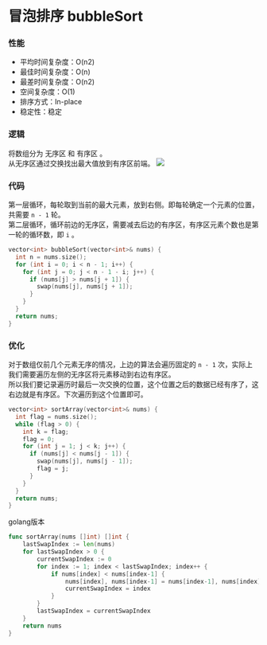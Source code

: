# 冒泡排序 bubbleSort
### 性能
* 平均时间复杂度：O(n2)
* 最佳时间复杂度：O(n)
* 最差时间复杂度：O(n2)
* 空间复杂度：O(1)
* 排序方式：In-place
* 稳定性：稳定
### 逻辑
将数组分为 无序区 和 有序区 。  
从无序区通过交换找出最大值放到有序区前端。
![](https://www.runoob.com/wp-content/uploads/2019/03/bubbleSort.gif)
### 代码
第一层循环，每轮取到当前的最大元素，放到右侧。即每轮确定一个元素的位置，共需要 ``n - 1`` 轮。  
第二层循环，循环前边的无序区，需要减去后边的有序区，有序区元素个数也是第一轮的循环数，即 ``i`` 。
```cpp
vector<int> bubbleSort(vector<int>& nums) {
  int n = nums.size();
  for (int i = 0; i < n - 1; i++) {
    for (int j = 0; j < n - 1 - i; j++) {
      if (nums[j] > nums[j + 1]) {
        swap(nums[j], nums[j + 1]);
      }
    }
  }
  return nums;
}
```
### 优化 
对于数组仅前几个元素无序的情况，上边的算法会遍历固定的 ``n - 1`` 次，实际上我们需要遍历左侧的无序区将元素移动到右边有序区。  
所以我们要记录遍历时最后一次交换的位置，这个位置之后的数据已经有序了，这右边就是有序区。下次遍历到这个位置即可。
```cpp
vector<int> sortArray(vector<int>& nums) {
  int flag = nums.size();
  while (flag > 0) {
    int k = flag;
    flag = 0;
    for (int j = 1; j < k; j++) {
      if (nums[j] < nums[j - 1]) {
        swap(nums[j], nums[j - 1]);
        flag = j;
      }
    }
  }
  return nums;
}
```
golang版本
```go
func sortArray(nums []int) []int {
	lastSwapIndex := len(nums)
	for lastSwapIndex > 0 {
		currentSwapIndex := 0
		for index := 1; index < lastSwapIndex; index++ {
			if nums[index] < nums[index-1] {
				nums[index], nums[index-1] = nums[index-1], nums[index]
				currentSwapIndex = index
			}
		}
		lastSwapIndex = currentSwapIndex
	}
	return nums
}
```